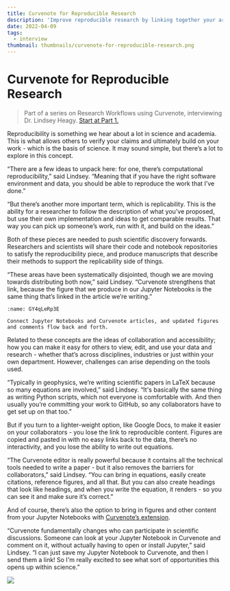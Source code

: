 ```yaml
---
title: Curvenote for Reproducible Research
description: 'Improve reproducible research by linking together your articles and your Jupyter Notebooks. You can make it easy for others to view, edit, and use your data and research - whether that’s across disciplines, industries or just within your own department.'
date: 2022-04-09
tags:
  - interview
thumbnail: thumbnails/curvenote-for-reproducible-research.png
---
```


# Curvenote for Reproducible Research

> Part of a series on Research Workflows using Curvenote, interviewing Dr. Lindsey Heagy. [Start at Part 1.](./research-workflows.md)

Reproducibility is something we hear about a lot in science and academia. This is what allows others to verify your claims and ultimately build on your work - which is the basis of science. It may sound simple, but there’s a lot to explore in this concept.

“There are a few ideas to unpack here: for one, there’s computational reproducibility,” said Lindsey. “Meaning that if you have the right software environment and data, you should be able to reproduce the work that I’ve done.”

“But there’s another more important term, which is replicability. This is the ability for a researcher to follow the description of what you’ve proposed, but use their own implementation and ideas to get comparable results. That way you can pick up someone’s work, run with it, and build on the ideas.”

Both of these pieces are needed to push scientific discovery forwards. Researchers and scientists will share their code and notebook repositories to satisfy the reproducibility piece, and produce manuscripts that describe their methods to support the replicability side of things.

“These areas have been systematically disjointed, though we are moving towards distributing both now,” said Lindsey. “Curvenote strengthens that link, because the figure that we produce in our Jupyter Notebooks is the same thing that’s linked in the article we’re writing.”

```{figure} images/AVQ2dzLNloEd25Io8NbA-Y3L3yUgZD9rLDKEykWgP-v1.png
:name: GY4qLeRp3E

Connect Jupyter Notebooks and Curvenote articles, and updated figures and comments flow back and forth.
```

Related to these concepts are the ideas of collaboration and accessibility; how you can make it easy for others to view, edit, and use your data and research - whether that’s across disciplines, industries or just within your own department. However, challenges can arise depending on the tools used.

“Typically in geophysics, we’re writing scientific papers in LaTeX because so many equations are involved,” said Lindsey. “It's basically the same thing as writing Python scripts, which not everyone is comfortable with. And then usually you’re committing your work to GitHub, so any collaborators have to get set up on that too.”

But if you turn to a lighter-weight option, like Google Docs, to make it easier on your collaborators - you lose the link to reproducible content. Figures are copied and pasted in with no easy links back to the data, there’s no interactivity, and you lose the ability to write out equations.

“The Curvenote editor is really powerful because it contains all the technical tools needed to write a paper - but it also removes the barriers for collaborators,” said Lindsey. “You can bring in equations, easily create citations, reference figures, and all that. But you can also create headings that look like headings, and when you write the equation, it renders - so you can see it and make sure it’s correct.”

And of course, there’s also the option to bring in figures and other content from your Jupyter Notebooks with [Curvenote’s extension](https://curvenote.com/for/jupyter/).

“Curvenote fundamentally changes who can participate in scientific discussions. Someone can look at your Jupyter Notebook in Curvenote and comment on it, without actually having to open or install Jupyter,” said Lindsey. “I can just save my Jupyter Notebook to Curvenote, and then I send them a link! So I'm really excited to see what sort of opportunities this opens up within science.”

![](#research-workflow-cards)
